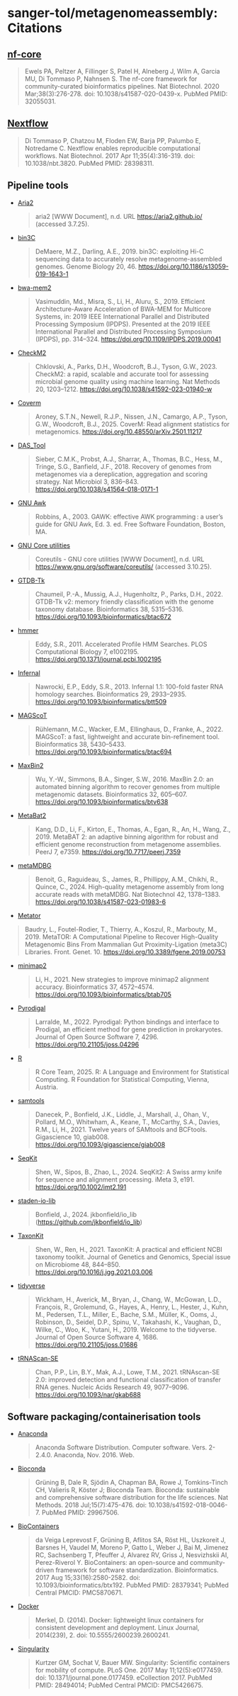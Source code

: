 # sanger-tol/metagenomeassembly: Citations

## [nf-core](https://pubmed.ncbi.nlm.nih.gov/32055031/)

> Ewels PA, Peltzer A, Fillinger S, Patel H, Alneberg J, Wilm A, Garcia MU, Di Tommaso P, Nahnsen S. The nf-core framework for community-curated bioinformatics pipelines. Nat Biotechnol. 2020 Mar;38(3):276-278. doi: 10.1038/s41587-020-0439-x. PubMed PMID: 32055031.

## [Nextflow](https://pubmed.ncbi.nlm.nih.gov/28398311/)

> Di Tommaso P, Chatzou M, Floden EW, Barja PP, Palumbo E, Notredame C. Nextflow enables reproducible computational workflows. Nat Biotechnol. 2017 Apr 11;35(4):316-319. doi: 10.1038/nbt.3820. PubMed PMID: 28398311.

## Pipeline tools

- [Aria2](https://aria2.github.io/)

  > aria2 [WWW Document], n.d. URL https://aria2.github.io/ (accessed 3.7.25).

- [bin3C](https://github.com/cerebis/bin3C)

  > DeMaere, M.Z., Darling, A.E., 2019. bin3C: exploiting Hi-C sequencing data to accurately resolve metagenome-assembled genomes. Genome Biology 20, 46. https://doi.org/10.1186/s13059-019-1643-1

- [bwa-mem2](https://github.com/bwa-mem2/bwa-mem2)

  > Vasimuddin, Md., Misra, S., Li, H., Aluru, S., 2019. Efficient Architecture-Aware Acceleration of BWA-MEM for Multicore Systems, in: 2019 IEEE International Parallel and Distributed Processing Symposium (IPDPS). Presented at the 2019 IEEE International Parallel and Distributed Processing Symposium (IPDPS), pp. 314–324. https://doi.org/10.1109/IPDPS.2019.00041

- [CheckM2](https://github.com/chklovski/CheckM2)

  > Chklovski, A., Parks, D.H., Woodcroft, B.J., Tyson, G.W., 2023. CheckM2: a rapid, scalable and accurate tool for assessing microbial genome quality using machine learning. Nat Methods 20, 1203–1212. https://doi.org/10.1038/s41592-023-01940-w

- [Coverm](https://github.com/wwood/CoverM)

  > Aroney, S.T.N., Newell, R.J.P., Nissen, J.N., Camargo, A.P., Tyson, G.W., Woodcroft, B.J., 2025. CoverM: Read alignment statistics for metagenomics. https://doi.org/10.48550/arXiv.2501.11217

- [DAS_Tool](https://github.com/cmks/DAS_Tool)

  > Sieber, C.M.K., Probst, A.J., Sharrar, A., Thomas, B.C., Hess, M., Tringe, S.G., Banfield, J.F., 2018. Recovery of genomes from metagenomes via a dereplication, aggregation and scoring strategy. Nat Microbiol 3, 836–843. https://doi.org/10.1038/s41564-018-0171-1

- [GNU Awk](https://www.gnu.org/software/gawk/manual/gawk.html)

  > Robbins, A., 2003. GAWK: effective AWK programming : a user’s guide for GNU Awk, Ed. 3. ed. Free Software Foundation, Boston, MA.

- [GNU Core utilities](https://www.gnu.org/software/coreutils/)

  > Coreutils - GNU core utilities [WWW Document], n.d. URL https://www.gnu.org/software/coreutils/ (accessed 3.10.25).

- [GTDB-Tk](https://github.com/Ecogenomics/GTDBTk)

  > Chaumeil, P.-A., Mussig, A.J., Hugenholtz, P., Parks, D.H., 2022. GTDB-Tk v2: memory friendly classification with the genome taxonomy database. Bioinformatics 38, 5315–5316. https://doi.org/10.1093/bioinformatics/btac672

- [hmmer](http://hmmer.org/)

  > Eddy, S.R., 2011. Accelerated Profile HMM Searches. PLOS Computational Biology 7, e1002195. https://doi.org/10.1371/journal.pcbi.1002195

- [Infernal](http://eddylab.org/infernal/)

  > Nawrocki, E.P., Eddy, S.R., 2013. Infernal 1.1: 100-fold faster RNA homology searches. Bioinformatics 29, 2933–2935. https://doi.org/10.1093/bioinformatics/btt509

- [MAGScoT](https://github.com/ikmb/MAGScoT)

  > Rühlemann, M.C., Wacker, E.M., Ellinghaus, D., Franke, A., 2022. MAGScoT: a fast, lightweight and accurate bin-refinement tool. Bioinformatics 38, 5430–5433. https://doi.org/10.1093/bioinformatics/btac694

- [MaxBin2](https://sourceforge.net/projects/maxbin2/)

  > Wu, Y.-W., Simmons, B.A., Singer, S.W., 2016. MaxBin 2.0: an automated binning algorithm to recover genomes from multiple metagenomic datasets. Bioinformatics 32, 605–607. https://doi.org/10.1093/bioinformatics/btv638

- [MetaBat2](https://bitbucket.org/berkeleylab/metabat)

  > Kang, D.D., Li, F., Kirton, E., Thomas, A., Egan, R., An, H., Wang, Z., 2019. MetaBAT 2: an adaptive binning algorithm for robust and efficient genome reconstruction from metagenome assemblies. PeerJ 7, e7359. https://doi.org/10.7717/peerj.7359

- [metaMDBG](https://github.com/GaetanBenoitDev/metaMDBG)

  > Benoit, G., Raguideau, S., James, R., Phillippy, A.M., Chikhi, R., Quince, C., 2024. High-quality metagenome assembly from long accurate reads with metaMDBG. Nat Biotechnol 42, 1378–1383. https://doi.org/10.1038/s41587-023-01983-6

- [Metator](https://github.com/koszullab/metaTOR/)

> Baudry, L., Foutel-Rodier, T., Thierry, A., Koszul, R., Marbouty, M., 2019. MetaTOR: A Computational Pipeline to Recover High-Quality Metagenomic Bins From Mammalian Gut Proximity-Ligation (meta3C) Libraries. Front. Genet. 10. https://doi.org/10.3389/fgene.2019.00753

- [minimap2](https://github.com/lh3/minimap2)

  > Li, H., 2021. New strategies to improve minimap2 alignment accuracy. Bioinformatics 37, 4572–4574. https://doi.org/10.1093/bioinformatics/btab705

- [Pyrodigal](https://pyrodigal.readthedocs.io/)

  > Larralde, M., 2022. Pyrodigal: Python bindings and interface to Prodigal, an efficient method for gene prediction in prokaryotes. Journal of Open Source Software 7, 4296. https://doi.org/10.21105/joss.04296

- [R](https://www.r-project.org/)

  > R Core Team, 2025. R: A Language and Environment for Statistical Computing. R Foundation for Statistical Computing, Vienna, Austria.

- [samtools](https://www.htslib.org/)

  > Danecek, P., Bonfield, J.K., Liddle, J., Marshall, J., Ohan, V., Pollard, M.O., Whitwham, A., Keane, T., McCarthy, S.A., Davies, R.M., Li, H., 2021. Twelve years of SAMtools and BCFtools. Gigascience 10, giab008. https://doi.org/10.1093/gigascience/giab008

- [SeqKit](https://bioinf.shenwei.me/seqkit/)

  > Shen, W., Sipos, B., Zhao, L., 2024. SeqKit2: A Swiss army knife for sequence and alignment processing. iMeta 3, e191. https://doi.org/10.1002/imt2.191

- [staden-io-lib](https://github.com/jkbonfield/io_lib)

  > Bonfield, J., 2024. jkbonfield/io_lib (https://github.com/jkbonfield/io_lib)

- [TaxonKit](https://bioinf.shenwei.me/taxonkit/)

  > Shen, W., Ren, H., 2021. TaxonKit: A practical and efficient NCBI taxonomy toolkit. Journal of Genetics and Genomics, Special issue on Microbiome 48, 844–850. https://doi.org/10.1016/j.jgg.2021.03.006

- [tidyverse](https://www.tidyverse.org/)

  > Wickham, H., Averick, M., Bryan, J., Chang, W., McGowan, L.D., François, R., Grolemund, G., Hayes, A., Henry, L., Hester, J., Kuhn, M., Pedersen, T.L., Miller, E., Bache, S.M., Müller, K., Ooms, J., Robinson, D., Seidel, D.P., Spinu, V., Takahashi, K., Vaughan, D., Wilke, C., Woo, K., Yutani, H., 2019. Welcome to the tidyverse. Journal of Open Source Software 4, 1686. https://doi.org/10.21105/joss.01686

- [tRNAScan-SE](https://github.com/UCSC-LoweLab/tRNAscan-SE)

  > Chan, P.P., Lin, B.Y., Mak, A.J., Lowe, T.M., 2021. tRNAscan-SE 2.0: improved detection and functional classification of transfer RNA genes. Nucleic Acids Research 49, 9077–9096. https://doi.org/10.1093/nar/gkab688

## Software packaging/containerisation tools

- [Anaconda](https://anaconda.com)

  > Anaconda Software Distribution. Computer software. Vers. 2-2.4.0. Anaconda, Nov. 2016. Web.

- [Bioconda](https://pubmed.ncbi.nlm.nih.gov/29967506/)

  > Grüning B, Dale R, Sjödin A, Chapman BA, Rowe J, Tomkins-Tinch CH, Valieris R, Köster J; Bioconda Team. Bioconda: sustainable and comprehensive software distribution for the life sciences. Nat Methods. 2018 Jul;15(7):475-476. doi: 10.1038/s41592-018-0046-7. PubMed PMID: 29967506.

- [BioContainers](https://pubmed.ncbi.nlm.nih.gov/28379341/)

  > da Veiga Leprevost F, Grüning B, Aflitos SA, Röst HL, Uszkoreit J, Barsnes H, Vaudel M, Moreno P, Gatto L, Weber J, Bai M, Jimenez RC, Sachsenberg T, Pfeuffer J, Alvarez RV, Griss J, Nesvizhskii AI, Perez-Riverol Y. BioContainers: an open-source and community-driven framework for software standardization. Bioinformatics. 2017 Aug 15;33(16):2580-2582. doi: 10.1093/bioinformatics/btx192. PubMed PMID: 28379341; PubMed Central PMCID: PMC5870671.

- [Docker](https://dl.acm.org/doi/10.5555/2600239.2600241)

  > Merkel, D. (2014). Docker: lightweight linux containers for consistent development and deployment. Linux Journal, 2014(239), 2. doi: 10.5555/2600239.2600241.

- [Singularity](https://pubmed.ncbi.nlm.nih.gov/28494014/)

  > Kurtzer GM, Sochat V, Bauer MW. Singularity: Scientific containers for mobility of compute. PLoS One. 2017 May 11;12(5):e0177459. doi: 10.1371/journal.pone.0177459. eCollection 2017. PubMed PMID: 28494014; PubMed Central PMCID: PMC5426675.
